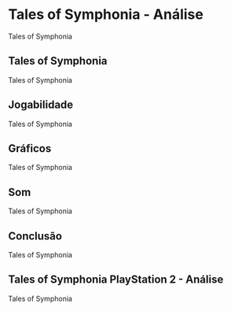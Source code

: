 ---
---

# Tales of Symphonia - Análise

Tales of Symphonia

## Tales of Symphonia

Tales of Symphonia

## Jogabilidade

Tales of Symphonia

## Gráficos

Tales of Symphonia

## Som

Tales of Symphonia

## Conclusão

Tales of Symphonia

## Tales of Symphonia PlayStation 2 - Análise

Tales of Symphonia
